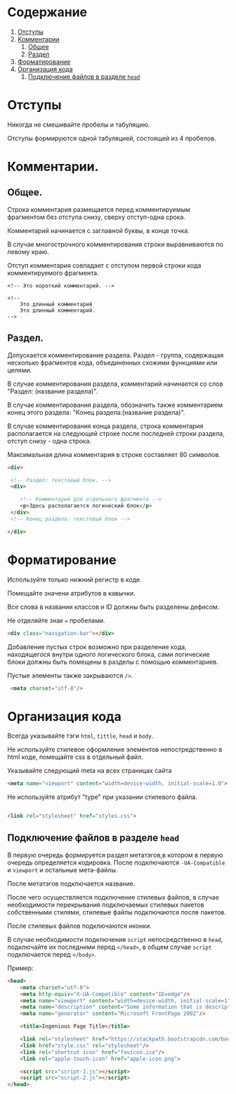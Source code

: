 # Содержание

1. [Отступы](#margins)
2. [Комментарии](#comments)
   1. [Общее](#common)
   2. [Раздел](#segment)
3. [Форматирование ](#formating)
4. [Организация кода](#code-organisation)
   1. [Подключение файлов в разделе `head`](#import)

<a name="margins"></a>
# Отступы

Никогда не смешивайте пробелы и табуляцию.

Отступы формируются одной табуляцией, состоящей из 4 пробелов.

<a name="comments"></a>
# Комментарии. 

<a name="common"></a>
## Общее.

Строка комментария размещается перед комментируемым фрагментом без отступа снизу, сверху отступ-одна срока.

Комментарий начинается с заглавной буквы, в конце точка.

В случае многострочного комментирования строки выравниваются по левому краю.

Отступ комментария совпадает с отступом первой строки кода комментируемого фрагмента.

```
<!-- Это короткий комментарий. -->

<!--
    Это длинный комментарий
    Это длинный комментарий.
-->
```

<a name="segment"></a>
## Раздел.

Допускается комментирование раздела. Раздел - группа, содержащая несколько фрагментов кода, объединенных схожими функциями или целями.

В случае комментирования раздела, комментарий начинается со слов "Раздел: (название раздела)".

В случае комментирования раздела, обозначить также комментарием конец этого  раздела: "Конец раздела:(название раздела)".

В случае комментирования конца раздела, строка комментария располагается на следующей строке после последней строки раздела, отступ снизу - одна строка.

Максимальная длина комментария в строке составляет 80 символов. 


```html
<div>

 <!-- Раздел: текстовый блок. -->
 <div>

    <!-- Комментарий для отдельного фрагмента -->
    <p>Здесь располагается логический блок</p>
 </div>
 <!-- Конец раздела: текстовый блок -->

</div>
```

<a name="formating"></a>
# Форматирование 

Используйте только нижний регистр в коде.

Помещайте значени атрибутов в кавычки.

Все слова в названии классов и ID должны быть разделены дефисом.

Не отделяйте знак `=` пробелами.

```html
<div class="navigation-bar"></div>
```
Добавление пустых строк возможно при разделение кода, находящегося внутри одного логического блока, сами логические блоки должны быть помещены в разделы с помощью комментариев.

Пустые элементы также закрываются `/>`.

```html
 <meta charset="utf-8"/> 
```

<a name="code-organisation"></a>
# Организация кода

Всегда указывайте тэги `html`, `tittle`, `head` и `body`.

Не используйте стилевое оформление элементов непостредственно в html коде, помещайте css в отдельный файл.

Указывайте следующий meta на всех страницах сайта

```html
<meta name="viewport" content="width=device-width, initial-scale=1.0">
```
Не используйте атрибут "type" при указании стилевого файла.

```html

<link rel="stylesheet" href="styles.css">
```

<a name="import"></a>
## Подключение файлов в разделе `head`

В первую очередь формируется раздел метатэгов,в котором в первую очередь определяется кодировка. После подключаются `-UA-Compatible` и `viewport` и остальные мета-файлы.

После метатэгов подключается название.

После чего осуществляется подключение стилевых файлов, в случае необходимости перекрывания подключаемых стилевых пакетов собственными стилями, стилевые файлы подключаются после пакетов.

После стилевых файлов подключаются иконки.

В случае необходимости подключения `script` непосредственно в `head`, подключайте их последними перед `</head>`, в общем случае `script` подключается перед `</body>`.

Пример:

```html
<head>
    <meta charset="utf-8">
    <meta http-equiv="X-UA-Compatible" content="IE=edge"/>
    <meta name="viewport" content="width=device-width, initial-scale=1"/>
    <meta name="description" content="Some information that is descriptive of the content"/>
    <meta name="generator" content="Microsoft FrontPage 2002"/>

    <title>Ingenious Page Title</title>

    <link rel="stylesheet" href="https://stackpath.bootstrapcdn.com/bootstrap/4.4.1/css/bootstrap.min.css" integrity="sha384-Vkoo8x4CGsO3+Hhxv8T/Q5PaXtkKtu6ug5TOeNV6gBiFeWPGFN9MuhOf23Q9Ifjh" crossorigin="anonymous"/>
    <link href="style.css" rel="stylesheet"/>
    <link rel="shortcut icon" href="favicon.ico"/>
    <link rel="apple-touch-icon" href="apple-icon.png">

    <script src="script-1.js"></script>
    <script src="script-2.js"></script>
</head>
```